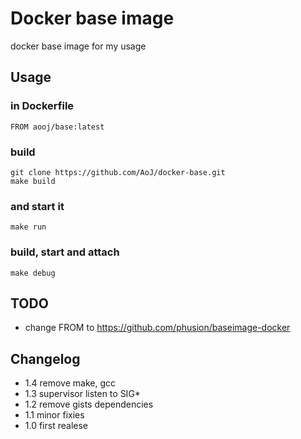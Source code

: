 # Docker base image

docker base image for my usage

## Usage

### in Dockerfile
    FROM aooj/base:latest

### build
    git clone https://github.com/AoJ/docker-base.git
    make build
    
### and start it
    make run

### build, start and attach
    make debug

    
## TODO
- change FROM to https://github.com/phusion/baseimage-docker


## Changelog
- 1.4 remove make, gcc
- 1.3 supervisor listen to SIG*
- 1.2 remove gists dependencies
- 1.1 minor fixies
- 1.0 first realese

